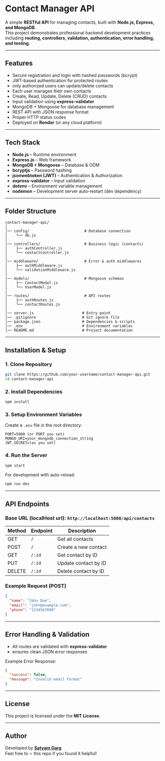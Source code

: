 # Contact Manager API

A simple **RESTful API** for managing contacts, built with **Node.js, Express, and MongoDB**.  
This project demonstrates professional backend development practices including **routing, controllers, validation, authentication, error handling, and testing**.

---

## Features

- Secure registration and login with hashed passwords (bcrypt)
- JWT-based authentication for protected routes
- only authorized users can update/delete contacts
- Each user manages their own contacts
- Create, Read, Update, Delete (CRUD) contacts
- Input validation using **express-validator**
- MongoDB + Mongoose for database management
- REST API with JSON response format
- Proper HTTP status codes
- Deployed on **Render** (or any cloud platform)

---

## Tech Stack

- **Node.js** – Runtime environment
- **Express.js** – Web framework
- **MongoDB + Mongoose** – Database & ODM
- **bcryptjs** – Password hashing
- **jsonwebtoken (JWT)** – Authentication & Authorization
- **express-validator** – Input validation
- **dotenv** – Environment variable management
- **nodemon** – Development server auto-restart (dev dependency)

---

## Folder Structure

```
contact-manager-api/
│
│── config/                         # Database connection
│    └── db.js                 
│
│── controllers/                    # Business logic (contacts)
│    ├── authController.js
│    └── contactController.js
│
│── middleware/                     # Error & auth middlewares
│    ├── authMiddleware.js
│    └── validationMiddleware.js
│
│── models/                         # Mongoose schemas
│    ├── ContactModel.js
│    └── UserModel.js
│
│── routes/                         # API routes
│    ├── authRoutes.js
│    └── contactRoutes.js
│
│── server.js                      # Entry point
│── .gitignore                     # Git ignore file
│── package.json                   # Dependencies & scripts
│── .env                           # Environment variables
│── README.md                      # Project documentation
```

---

## Installation & Setup

### 1. Clone Repository
```bash
git clone https://github.com/your-username/contact-manager-api.git
cd contact-manager-api
```

### 2. Install Dependencies
```bash
npm install
```

### 3. Setup Environment Variables
Create a `.env` file in the root directory:
```
PORT=5000 (or PORT you set)
MONGO_URI=your_mongodb_connection_string
JWT_SECRET=(as you set)
```

### 4. Run the Server
```bash
npm start
```

For development with auto-reload:
```bash
npm run dev
```

---

## API Endpoints

### Base URL (localHost url): `http://localhost:5000/api/contacts`

| Method | Endpoint   | Description             |
|--------|-----------|-------------------------|
| GET    | `/`       | Get all contacts        |
| POST   | `/`       | Create a new contact    |
| GET    | `/:id`    | Get contact by ID       |
| PUT    | `/:id`    | Update contact by ID    |
| DELETE | `/:id`    | Delete contact by ID    |

### Example Request (POST)
```json
{
  "name": "John Doe",
  "email": "john@example.com",
  "phone": "1234567890"
}
```

---

## Error Handling & Validation

- All routes are validated with **express-validator**
- ensures clean JSON error responses

Example Error Response:
```json
{
  "success": false,
  "message": "Invalid email format"
}
```

---

## License

This project is licensed under the **MIT License**.

---

## Author

Developed by **[Satyam Garg](https://github.com/SatyamGarg297)**  
Feel free to ⭐ this repo if you found it helpful!
